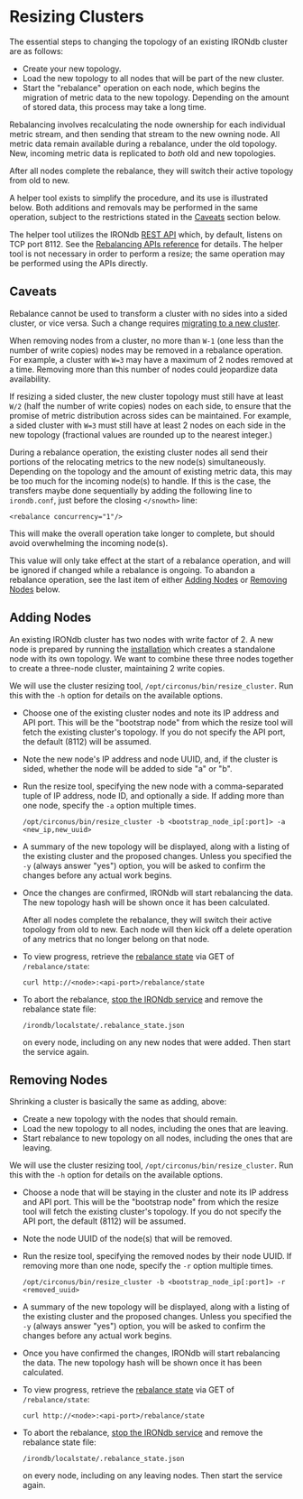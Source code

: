 # Resizing Clusters

The essential steps to changing the topology of an existing IRONdb cluster are as follows:

* Create your new topology.
* Load the new topology to all nodes that will be part of the new cluster.
* Start the "rebalance" operation on each node, which begins the migration of metric data to the new topology. Depending on the amount of stored data, this process may take a long time.

Rebalancing involves recalculating the node ownership for each individual metric stream, and then sending that stream to the new owning node. All metric data remain available during a rebalance, under the old topology. New, incoming metric data is replicated to _both_ old and new topologies.

After all nodes complete the rebalance, they will switch their active topology from old to new.

A helper tool exists to simplify the procedure, and its use is illustrated below. Both additions and removals may be performed in the same operation, subject to the restrictions stated in the [Caveats](resizing-clusters.md#caveats) section below.

The helper tool utilizes the IRONdb [REST API](../api/) which, by default, listens on TCP port 8112. See the [Rebalancing APIs reference](../api/api-specs.md) for details. The helper tool is not necessary in order to perform a resize; the same operation may be performed using the APIs directly.

## Caveats

Rebalance cannot be used to transform a cluster with no sides into a sided cluster, or vice versa. Such a change requires [migrating to a new cluster](migrating-to-a-new-cluster.md).

When removing nodes from a cluster, no more than `W-1` (one less than the number of write copies) nodes may be removed in a rebalance operation. For example, a cluster with `W=3` may have a maximum of 2 nodes removed at a time. Removing more than this number of nodes could jeopardize data availability.

If resizing a sided cluster, the new cluster topology must still have at least `W/2` (half the number of write copies) nodes on each side, to ensure that the promise of metric distribution across sides can be maintained. For example, a sided cluster with `W=3` must still have at least 2 nodes on each side in the new topology (fractional values are rounded up to the nearest integer.)

During a rebalance operation, the existing cluster nodes all send their portions of the relocating metrics to the new node(s) simultaneously. Depending on the topology and the amount of existing metric data, this may be too much for the incoming node(s) to handle. If this is the case, the transfers maybe done sequentially by adding the following line to `irondb.conf`, just before the closing `</snowth>` line:

```
<rebalance concurrency="1"/>
```

This will make the overall operation take longer to complete, but should avoid overwhelming the incoming node(s).

This value will only take effect at the start of a rebalance operation, and will be ignored if changed while a rebalance is ongoing. To abandon a rebalance operation, see the last item of either [Adding Nodes](resizing-clusters.md#adding-nodes) or [Removing Nodes](resizing-clusters.md#removing-nodes) below.

## Adding Nodes

An existing IRONdb cluster has two nodes with write factor of 2. A new node is prepared by running the [installation](../getting-started/installation.md) which creates a standalone node with its own topology. We want to combine these three nodes together to create a three-node cluster, maintaining 2 write copies.

We will use the cluster resizing tool, `/opt/circonus/bin/resize_cluster`. Run this with the `-h` option for details on the available options.

* Choose one of the existing cluster nodes and note its IP address and API port. This will be the "bootstrap node" from which the resize tool will fetch the existing cluster's topology. If you do not specify the API port, the default (8112) will be assumed.
* Note the new node's IP address and node UUID, and, if the cluster is sided, whether the node will be added to side "a" or "b".
*   Run the resize tool, specifying the new node with a comma-separated tuple of IP address, node ID, and optionally a side. If adding more than one node, specify the `-a` option multiple times.

    `/opt/circonus/bin/resize_cluster -b <bootstrap_node_ip[:port]> -a <new_ip,new_uuid>`
* A summary of the new topology will be displayed, along with a listing of the existing cluster and the proposed changes. Unless you specified the `-y` (always answer "yes") option, you will be asked to confirm the changes before any actual work begins.
*   Once the changes are confirmed, IRONdb will start rebalancing the data. The new topology hash will be shown once it has been calculated.

    After all nodes complete the rebalance, they will switch their active topology from old to new. Each node will then kick off a delete operation of any metrics that no longer belong on that node.
*   To view progress, retrieve the [rebalance state](../api/api-specs.md) via GET of `/rebalance/state`:

    `curl http://<node>:<api-port>/rebalance/state`
*   To abort the rebalance, [stop the IRONdb service](operations.md#service-management) and remove the rebalance state file:

    `/irondb/localstate/.rebalance_state.json`

    on every node, including on any new nodes that were added. Then start the service again.

## Removing Nodes

Shrinking a cluster is basically the same as adding, above:

* Create a new topology with the nodes that should remain.
* Load the new topology to all nodes, including the ones that are leaving.
* Start rebalance to new topology on all nodes, including the ones that are leaving.

We will use the cluster resizing tool, `/opt/circonus/bin/resize_cluster`. Run this with the `-h` option for details on the available options.

* Choose a node that will be staying in the cluster and note its IP address and API port. This will be the "bootstrap node" from which the resize tool will fetch the existing cluster's topology. If you do not specify the API port, the default (8112) will be assumed.
* Note the node UUID of the node(s) that will be removed.
*   Run the resize tool, specifying the removed nodes by their node UUID. If removing more than one node, specify the `-r` option multiple times.

    `/opt/circonus/bin/resize_cluster -b <bootstrap_node_ip[:port]> -r <removed_uuid>`
* A summary of the new topology will be displayed, along with a listing of the existing cluster and the proposed changes. Unless you specified the `-y` (always answer "yes") option, you will be asked to confirm the changes before any actual work begins.
* Once you have confirmed the changes, IRONdb will start rebalancing the data. The new topology hash will be shown once it has been calculated.
*   To view progress, retrieve the [rebalance state](../api/api-specs.md) via GET of `/rebalance/state`:

    `curl http://<node>:<api-port>/rebalance/state`
*   To abort the rebalance, [stop the IRONdb service](operations.md#service-management) and remove the rebalance state file:

    `/irondb/localstate/.rebalance_state.json`

    on every node, including on any leaving nodes. Then start the service again.
